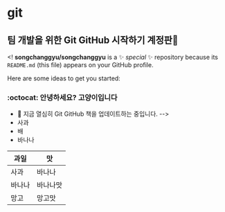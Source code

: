 # git
## 팀 개발을 위한 Git GitHub 시작하기 계정판👋

<!
**songchanggyu/songchanggyu** is a ✨ _special_ ✨ repository because its `README.md` (this file) appears on your GitHub profile.

Here are some ideas to get you started:
### :octocat: 안녕하세요? 고양이입니다

- 🔭 지금 열심히 Git GitHub 책을 업데이트하는 중입니다.
-->
- 사과
- 배
- 바나나


| 과일 | 맛 |
|--------|--------|
| 사과 | 바나나 |
| 바나나 | 바나나맛 |
| 망고 | 망고맛|
